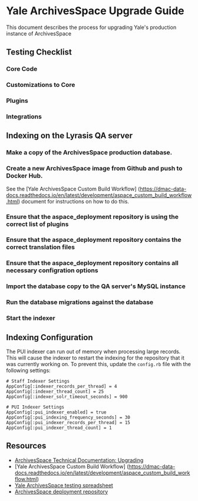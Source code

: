 # Yale ArchivesSpace Upgrade Guide

This document describes the process for upgrading Yale's production instance of ArchivesSpace

## Testing Checklist

### Core Code

### Customizations to Core

### Plugins

### Integrations

## Indexing on the Lyrasis QA server

### Make a copy of the ArchivesSpace production database.

### Create a new ArchivesSpace image from Github and push to Docker Hub. 

See the [Yale ArchivesSpace Custom Build Workflow] (https://dmac-data-docs.readthedocs.io/en/latest/development/aspace_custom_build_workflow.html) document for instructions on how to do this.

### Ensure that the aspace_deployment repository is using the correct list of plugins

### Ensure that the aspace_deployment repository contains the correct translation files

### Ensure that the aspace_deployment repository contains all necessary configration options

### Import the database copy to the QA server's MySQL instance

### Run the database migrations against the database

### Start the indexer

## Indexing Configuration

The PUI indexer can run out of memory when processing large records. This will cause the indexer to restart the indexing for the repository that it was currently working on. To prevent this, update the `config.rb` file with the following settings:

```
# Staff Indexer Settings
AppConfig[:indexer_records_per_thread] = 4
AppConfig[:indexer_thread_count] = 25
AppConfig[:indexer_solr_timeout_seconds] = 900

# PUI Indexer Settings
AppConfig[:pui_indexer_enabled] = true
AppConfig[:pui_indexing_frequency_seconds] = 30
AppConfig[:pui_indexer_records_per_thread] = 15
AppConfig[:pui_indexer_thread_count] = 1
```


## Resources

- [ArchivesSpace Technical Documentation: Upgrading](https://archivesspace.github.io/tech-docs/administration/upgrading.html)
- [Yale ArchivesSpace Custom Build Workflow] (https://dmac-data-docs.readthedocs.io/en/latest/development/aspace_custom_build_workflow.html)
- [Yale ArchivesSpace testing spreadsheet](https://docs.google.com/spreadsheets/d/1RdYJtq4dWk35Kt6osg-ncAU70CfqyOpSGHbTdvU6W4c)
- [ArchivesSpace deployment repository](https://github.com/YaleArchivesSpace/aspace-deployment)
